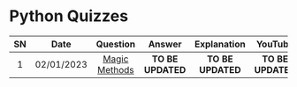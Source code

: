 # Python Quizzes

| SN | Date | Question    | Answer    | Explanation | YouTube |   
| :---:   | :---: | :---: |:---:   | :---: | :---: |
| 1 | 02/01/2023   | [Magic Methods](1_magic_methods.MD)  | **TO BE UPDATED** | **TO BE UPDATED** | **TO BE UPDATED** |
